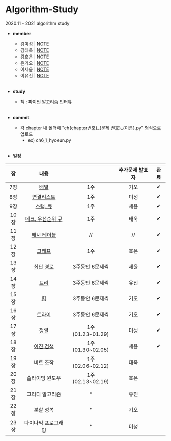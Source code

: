 # Algorithm-Study
2020.11 - 2021 algorithm study

* **member**
  - 김미성 | [NOTE]()
  - 김태욱 | [NOTE]()
  - 김효은 | [NOTE]()
  - 윤기오 | [NOTE]()
  - 이세윤 | [NOTE](https://blog.naver.com/ericalee97)
  - 이유진 | [NOTE]()
<br><br>

* **study**
  - 책 : 파이썬 알고리즘 인터뷰
<br><br>

* **commit**
    - 각 chapter 내 폴더에 "ch{chapter번호}\_{문제 번호}\_{이름}.py" 형식으로 업로드
      - ex) ch6_1_hyoeun.py
<br><br>

* **일정**

|장   | 내용                |           | 추가문제 발표자 |완료|
|:---:|:-------------------:|:-----------:|:----------:|:---:|
|7장  | [배열](https://github.com/hyo-eun-kim/algorithm-study/tree/main/ch07)                | 1주            | 기오     |✔|
|8장  | [연결리스트](https://github.com/hyo-eun-kim/algorithm-study/tree/main/ch08)          | 1주            | 미성     |✔|
|9장  | [스택, 큐](https://github.com/hyo-eun-kim/algorithm-study/tree/main/ch09)            | 1주            | 세윤     |✔|
|10장 | [데크, 우선순위 큐](https://github.com/hyo-eun-kim/algorithm-study/tree/main/ch10)   | 1주            | 태욱     |✔|
|11장 | [해시 테이블](https://github.com/hyo-eun-kim/algorithm-study/tree/main/ch11)         |  //            | //       |✔|
|12장 | [그래프](https://github.com/hyo-eun-kim/algorithm-study/tree/main/ch12)              | 1주            | 효은     |✔|
|13장 | [최단 경로](https://github.com/hyo-eun-kim/algorithm-study/tree/main/ch13)           |3주동안 6문제씩 | 세윤     |✔|
|14장 | [트리](https://github.com/hyo-eun-kim/algorithm-study/tree/main/ch14)                |3주동안 6문제씩 | 유진     |✔|
|15장 | [힙](https://github.com/hyo-eun-kim/algorithm-study/tree/main/ch15)                  |3주동안 6문제씩 | 기오     |✔|
|16장 | [트라이](https://github.com/hyo-eun-kim/algorithm-study/tree/main/ch16)              |3주동안 6문제씩 |기오      |✔|
|17장 | [정렬](https://github.com/hyo-eun-kim/algorithm-study/tree/main/ch17)                | 1주(01.23~01.29) | 미성     |✔|
|18장 | [이진 검색](https://github.com/hyo-eun-kim/algorithm-study/tree/main/ch18)           | 1주(01.30~02.05) | 세윤     |✔|
|19장 | 비트 조작           | 1주(02.06~02.12)              | 태욱     | |
|20장 | 슬라이딩 윈도우     | 1주(02.13~02.19)              | 효은     | |
|21장 | 그리디 알고리즘     | *              | 유진     | |
|22장 | 분할 정복           | *              | 기오     | |
|23장 | 다이나믹 프로그래밍 | *              | 미성     | |

